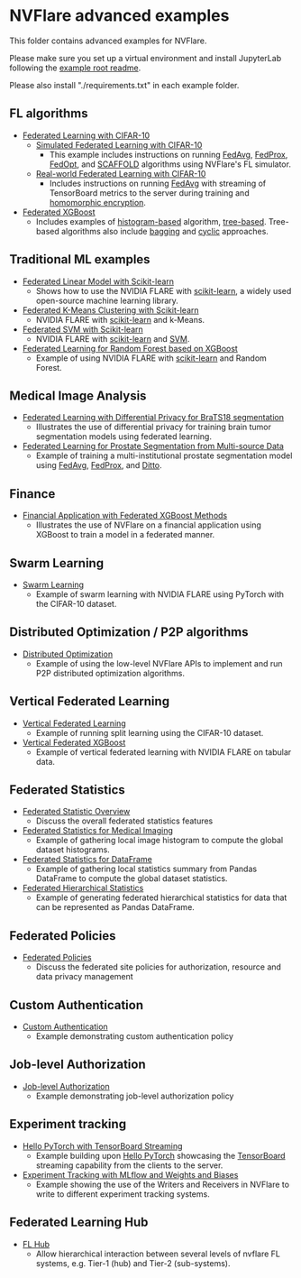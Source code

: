 # NVFlare advanced examples

This folder contains advanced examples for NVFlare.

Please make sure you set up a virtual environment and install JupyterLab following the [example root readme](../README.md).

Please also install "./requirements.txt" in each example folder.

## FL algorithms
* [Federated Learning with CIFAR-10](./cifar10/README.md)
  * [Simulated Federated Learning with CIFAR-10](./cifar10/cifar10-sim/README.md)
    * This example includes instructions on running [FedAvg](https://arxiv.org/abs/1602.05629), 
  [FedProx](https://arxiv.org/abs/1812.06127), [FedOpt](https://arxiv.org/abs/2003.00295), 
  and [SCAFFOLD](https://arxiv.org/abs/1910.06378) algorithms using NVFlare's FL simulator.
  * [Real-world Federated Learning with CIFAR-10](./cifar10/cifar10-real-world/README.md)
    * Includes instructions on running [FedAvg](https://arxiv.org/abs/1602.05629) with streaming 
  of TensorBoard metrics to the server during training 
  and [homomorphic encryption](https://developer.nvidia.com/blog/federated-learning-with-homomorphic-encryption/).
* [Federated XGBoost](./xgboost/README.md)
  * Includes examples of [histogram-based](./xgboost/histogram-based/README.md) algorithm, [tree-based](./xgboost/tree-based/README.md).
    Tree-based algorithms also include [bagging](./xgboost/tree-based/jobs/bagging_base) and [cyclic](./xgboost/tree-based/jobs/cyclic_base) approaches.

## Traditional ML examples
* [Federated Linear Model with Scikit-learn](./sklearn-linear/README.md)
  * Shows how to use the NVIDIA FLARE with [scikit-learn](https://scikit-learn.org/), a widely used open-source machine learning library.
* [Federated K-Means Clustering with Scikit-learn](./sklearn-kmeans/README.md)
  * NVIDIA FLARE with [scikit-learn](https://scikit-learn.org/) and k-Means.
* [Federated SVM with Scikit-learn](./sklearn-svm/README.md)
  * NVIDIA FLARE with [scikit-learn](https://scikit-learn.org/) and [SVM](https://scikit-learn.org/stable/modules/generated/sklearn.svm.SVC.html).
* [Federated Learning for Random Forest based on XGBoost](./random_forest/README.md)
  * Example of using NVIDIA FLARE with [scikit-learn](https://scikit-learn.org/) and Random Forest.

## Medical Image Analysis
* [Federated Learning with Differential Privacy for BraTS18 segmentation](./brats18/README.md)
   * Illustrates the use of differential privacy for training brain tumor segmentation models using federated learning.
* [Federated Learning for Prostate Segmentation from Multi-source Data](./prostate/README.md)
  * Example of training a multi-institutional prostate segmentation model using [FedAvg](https://arxiv.org/abs/1602.05629), [FedProx](https://arxiv.org/abs/1812.06127), and [Ditto](https://arxiv.org/abs/2012.04221).

## Finance
* [Financial Application with Federated XGBoost Methods](./finance/README.md)
   * Illustrates the use of NVFlare on a financial application using XGBoost to train a model in a federated manner.

## Swarm Learning
* [Swarm Learning](./swarm_learning/README.md)
   * Example of swarm learning with NVIDIA FLARE using PyTorch with the CIFAR-10 dataset.

## Distributed Optimization / P2P algorithms
* [Distributed Optimization](./distributed_optimization/README.md)
   * Example of using the low-level NVFlare APIs to implement and run P2P distributed optimization algorithms.

## Vertical Federated Learning
* [Vertical Federated Learning](./vertical_federated_learning/README.md)
   * Example of running split learning using the CIFAR-10 dataset.
* [Vertical Federated XGBoost](./vertical_xgboost/README.md)
   * Example of vertical federated learning with NVIDIA FLARE on tabular data.

## Federated Statistics
* [Federated Statistic Overview](./federated-statistics/README.md)
  * Discuss the overall federated statistics features 
* [Federated Statistics for Medical Imaging](./federated-statistics/image_stats/README.md)
  * Example of gathering local image histogram to compute the global dataset histograms.
* [Federated Statistics for DataFrame](./federated-statistics/df_stats/README.md)
  * Example of gathering local statistics summary from Pandas DataFrame to compute the global dataset statistics.
* [Federated Hierarchical Statistics](./federated-statistics/hierarchical_stats/README.md)
  * Example of generating federated hierarchical statistics for data that can be represented as Pandas DataFrame.

## Federated Policies
* [Federated Policies](./federated-policies/README.rst) 
  * Discuss the federated site policies for authorization, resource and data privacy management

## Custom Authentication
* [Custom Authentication](./custom_authentication/README.rst) 
  * Example demonstrating custom authentication policy

## Job-level Authorization
* [Job-level Authorization](./job-level-authorization/README.md) 
  * Example demonstrating job-level authorization policy

## Experiment tracking
* [Hello PyTorch with TensorBoard Streaming](./experiment-tracking/tensorboard/README.md)
  * Example building upon [Hello PyTorch](../hello-world/hello-pt/README.md) showcasing the [TensorBoard](https://tensorflow.org/tensorboard) streaming capability from the clients to the server.
* [Experiment Tracking with MLflow and Weights and Biases](./experiment-tracking/README.md)
  * Example showing the use of the Writers and Receivers in NVFlare to write to different experiment tracking systems.

## Federated Learning Hub

* [FL Hub](./fl_hub/README.md) 
  * Allow hierarchical interaction between several levels of nvflare FL systems, e.g. Tier-1 (hub) and Tier-2 (sub-systems).
